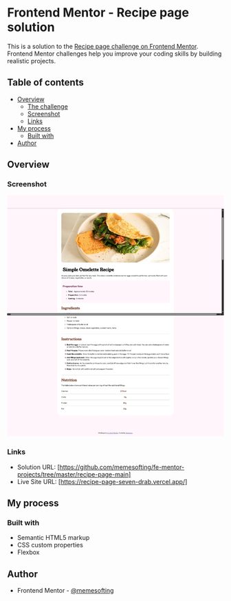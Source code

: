 # Frontend Mentor - Recipe page solution

This is a solution to the [Recipe page challenge on Frontend Mentor](https://www.frontendmentor.io/challenges/recipe-page-KiTsR8QQKm). Frontend Mentor challenges help you improve your coding skills by building realistic projects. 

## Table of contents

- [Overview](#overview)
  - [The challenge](#the-challenge)
  - [Screenshot](#screenshot)
  - [Links](#links)
- [My process](#my-process)
  - [Built with](#built-with)
- [Author](#author)

## Overview

### Screenshot

![](./screenshot.jpeg)

### Links

- Solution URL: [https://github.com/memesofting/fe-mentor-projects/tree/master/recipe-page-main]
- Live Site URL: [https://recipe-page-seven-drab.vercel.app/]

## My process

### Built with

- Semantic HTML5 markup
- CSS custom properties
- Flexbox

## Author

- Frontend Mentor - [@memesofting](https://www.frontendmentor.io/profile/memesofting)